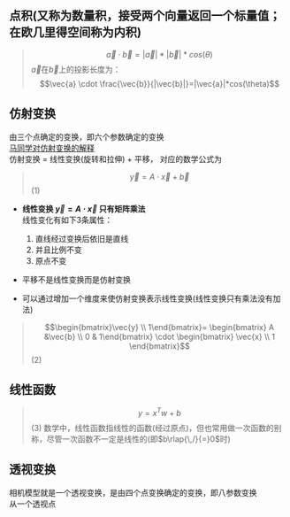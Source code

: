 <!-- ## 余弦定理 -->
## 点积(又称为数量积，接受两个向量返回一个标量值；在欧几里得空间称为内积)
> $$\vec{a}\cdot \vec{b}=|\vec{a}|*|\vec{b}|*cos(\theta)$$
$\vec{a}$在$\vec{b}$上的投影长度为：
> $$\vec{a} \cdot \frac{\vec{b}}{|\vec{b}|}=|\vec{a}|*cos(\theta)$$



## 仿射变换
由三个点确定的变换，即六个参数确定的变换  
[马同学对仿射变换的解释](https://www.zhihu.com/search?type=content&q=%E4%BB%BF%E5%B0%84%E5%8F%98%E6%8D%A2)  
仿射变换 = 线性变换(旋转和拉伸) + 平移， 对应的数学公式为
> $$\vec{y}=A\cdot\vec{x}+\vec{b}$$ (1)
- **线性变换 $\vec{y}=A\cdot \vec{x}$ 只有矩阵乘法**  
线性变化有如下3条属性：  
    1. 直线经过变换后依旧是直线  
    2. 并且比例不变  
    3. 原点不变    

- 平移不是线性变换而是仿射变换  
- 可以通过增加一个维度来使仿射变换表示线性变换(线性变换只有乘法没有加法) 
> $$\begin{bmatrix}\vec{y} \\ 1\end{bmatrix}= \begin{bmatrix} A &\vec{b} \\ 0 & 1\end{bmatrix} \cdot \begin{bmatrix} \vec{x} \\ 1 \end{bmatrix}$$ (2)

## 线性函数
> $$y=x^Tw+b$$ (3)
数学中，线性函数指线性的函数(经过原点)，但也常用做一次函数的别称，尽管一次函数不一定是线性的(即$b\rlap{\,/}{=}0$时)

## 透视变换
相机模型就是一个透视变换，是由四个点变换确定的变换，即八参数变换  
从一个透视点